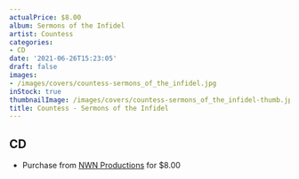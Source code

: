 ```yaml
---
actualPrice: $8.00
album: Sermons of the Infidel
artist: Countess
categories:
- CD
date: '2021-06-26T15:23:05'
draft: false
images:
- /images/covers/countess-sermons_of_the_infidel.jpg
inStock: true
thumbnailImage: /images/covers/countess-sermons_of_the_infidel-thumb.jpg
title: Countess - Sermons of the Infidel
---
```


## CD
* Purchase from [NWN Productions](http://shop.nwnprod.com/index.php?route=product/product&path=93&product_id=5886&sort=pd.name&order=ASC) for $8.00
